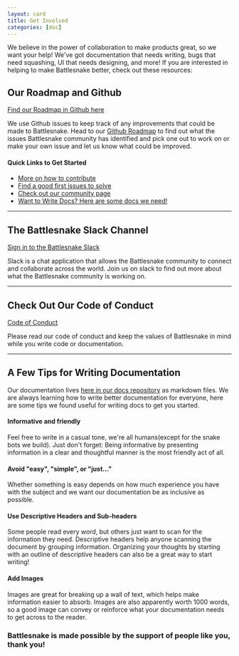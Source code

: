 ```yaml
---
layout: card
title: Get Involved
categories: [doc]
---
```


We believe in the power of collaboration to make products great, so we want your help! We've got documentation that needs writing, bugs that need squashing, UI that needs designing, and more! If you are interested in helping to make Battlesnake better, check out these resources:


## Our Roadmap and Github
[Find our Roadmap in Github here](https://github.com/battlesnakeio/roadmap)

We use Github issues to keep track of any improvements that could be made to Battlesnake. Head to our [Github Roadmap](https://github.com/battlesnakeio/roadmap) to find out what the issues Battlesnake community has identified and pick one out to work on or make your own issue and let us know what could be improved.

#### Quick Links to Get Started
- [More on how to contribute](https://github.com/battlesnakeio/community/blob/master/CONTRIBUTING.md)
- [Find a good first issues to solve](https://github.com/battlesnakeio/roadmap/issues?q=is%3Aissue+is%3Aopen+label%3Agood-first-issue)
- [Check out our community page](https://github.com/battlesnakeio/community)
- [Want to Write Docs? Here are some docs we need!](https://github.com/battlesnakeio/roadmap/issues?q=is%3Aissue+is%3Aopen+label%3Arepo%2Fdocs)

---

## The Battlesnake Slack Channel
 [Sign in to the Battlesnake Slack](https://play.battlesnake.io/slack/)

 Slack is a chat application that allows the Battlesnake community to connect and collaborate across the world. Join us on slack to find out more about what the Battlesnake community is working on.

---

## Check Out Our Code of Conduct
[Code of Conduct](https://play.battlesnake.io/about/conduct/)

Please read our code of conduct and keep the values of Battlesnake in mind while you write code or documentation.

---

## A Few Tips for Writing Documentation
Our documentation lives [here in our docs repository](https://github.com/battlesnakeio/docs) as markdown files. We are always learning how to write better documentation for everyone, here are some tips we found useful for writing docs to get you started.


#### Informative and friendly
Feel free to write in a casual tone, we're all humans(except for the snake bots we build). Just don't forget: Being informative by presenting information in a clear and thoughtful manner is the most friendly act of all.

#### Avoid "easy", "simple", or "just..."
Whether something is easy depends on how much experience you have with the subject and we want our documentation be as inclusive as possible.

#### Use Descriptive Headers and Sub-headers
Some people read every word, but others just want to scan for the information they need. Descriptive headers help anyone scanning the document by grouping information. Organizing your thoughts by starting with an outline of descriptive headers can also be a great way to start writing!

#### Add Images
Images are great for breaking up a wall of text, which helps make information easier to absorb. Images are also apparently worth 1000 words, so a good image can convey or reinforce what your documentation needs to get across to the reader.


### Battlesnake is made possible by the support of people like you, thank you!